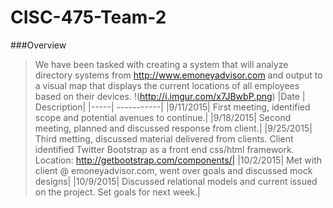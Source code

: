# CISC-475-Team-2

###Overview
>We have been tasked with creating a system that will analyze directory systems from http://www.emoneyadvisor.com and output to a visual map that displays the current locations of all employees based on their devices.
!(http://i.imgur.com/x7JBwbP.png)
|Date | Description|
|-----| -----------|
|9/11/2015| First meeting, identified scope and potential avenues to continue.|
|9/18/2015|  Second meeting, planned and discussed response from client.|
|9/25/2015|  Third metting, discussed material delivered from clients. Client identified Twitter Bootstrap as a front end css/html framework. Location: http://getbootstrap.com/components/|
|10/2/2015| Met with client @ emoneyadvisor.com, went over goals and discussed mock designs|
|10/9/2015| Discussed relational models and current issued on the project.  Set goals for next week.|
